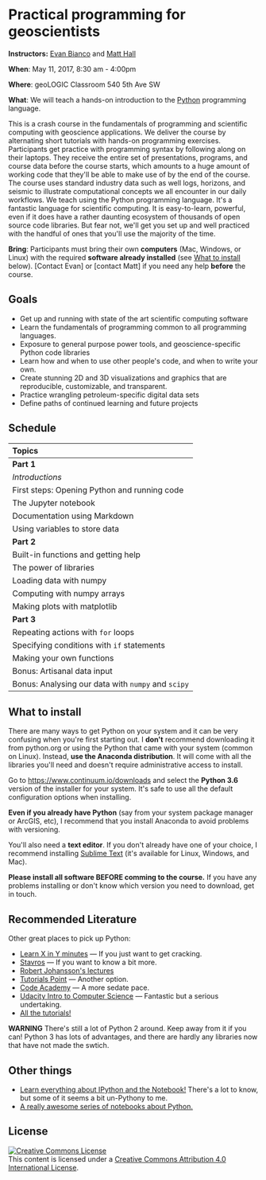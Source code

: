 # Practical programming for geoscientists

**Instructors:** [Evan Bianco](https://twitter.com/EvanBianco) and [Matt Hall](https://twitter.com/kwinkunks)

**When**:
May 11, 2017, 8:30 am - 4:00pm

**Where**:
geoLOGIC Classroom
540 5th Ave SW

**What**:
We will teach a hands-on introduction to the [Python](https://www.python.org/)
programming language.

This is a crash course in the fundamentals of programming and scientific computing with geoscience applications. We deliver the course by alternating short tutorials with hands-on programming exercises. Participants get practice with programming syntax by following along on their laptops. They receive the entire set of presentations, programs, and course data before the course starts, which amounts to a huge amount of working code that they'll be able to make use of by the end of the course. The course uses standard industry data such as well logs, horizons, and seismic to illustrate computational concepts we all encounter in our daily workflows. We teach using the Python programming language. It's a fantastic language for scientific computing. It is easy-to-learn, powerful, even if it does have a rather daunting ecosystem of thousands of open source code libraries. But fear not, we'll get you set up and well practiced with the handful of ones that you'll use the majority of the time.

**Bring**:
Participants must bring their own **computers** (Mac, Windows, or Linux) with the
required **software already installed** (see [What to install](what-to-install)
below).
[Contact Evan] or [contact Matt] if you need any help **before**
the course.


## Goals

- Get up and running with state of the art scientific computing software
- Learn the fundamentals of programming common to all programming languages.
- Exposure to general purpose power tools, and geoscience-specific Python code libraries
- Learn how and when to use other people's code, and when to write your own.
- Create stunning 2D and 3D visualizations and graphics that are reproducible, customizable, and transparent.
- Practice wrangling petroleum-specific digital data sets
- Define paths of continued learning and future projects


## Schedule

| **Topics** |
|:-----------|
| **Part 1** |
| *Introductions* |
| First steps: Opening Python and running code |
| The Jupyter notebook |
| Documentation using Markdown |
| Using variables to store data |
| **Part 2** |
| Built-in functions and getting help |
| The power of libraries |
| Loading data with numpy |
| Computing with numpy arrays |
| Making plots with matplotlib |
| **Part 3** |
| Repeating actions with `for` loops |
| Specifying conditions with `if` statements |
| Making your own functions |
| Bonus: Artisanal data input |
| Bonus: Analysing our data with `numpy` and `scipy` |

## What to install

There are many ways to get Python on your system and it can be very confusing
when you're first starting out.
I **don't** recommend downloading it from python.org or using the Python that
came with your system (common on Linux).
Instead, **use the Anaconda distribution**.
It will come with all the libraries you'll need and doesn't require
administrative access to install.

Go to https://www.continuum.io/downloads and select the **Python 3.6** version
of the installer for your system.
It's safe to use all the default configuration options when installing.

**Even if you already have Python** (say from your system package manager or
ArcGIS, etc), I recommend that you install Anaconda to avoid problems with
versioning.

You'll also need a **text editor**. If you don't already have one of your
choice, I recommend installing [Sublime Text](https://www.sublimetext.com/)
(it's available for Linux, Windows, and Mac).

**Please install all software BEFORE comming to the course.** If you have any
problems installing or don't know which version you need to download, get in touch.



## Recommended Literature


Other great places to pick up Python:

- [Learn X in Y minutes](https://learnxinyminutes.com/docs/python3/) — If you just want to get cracking.
- [Stavros](https://www.stavros.io/tutorials/python/) — If you want to know a bit more.
- [Robert Johansson's lectures](Lecture-1-Introduction-to-Python-Programming.ipynb)
- [Tutorials Point](http://www.tutorialspoint.com/python/python_quick_guide.htm) — Another option.
- [Code Academy](https://www.codecademy.com/learn/python) — A more sedate pace.
- [Udacity Intro to Computer Science](https://www.udacity.com/course/intro-to-computer-science--cs101) — Fantastic but a serious undertaking.
- [All the tutorials!](https://wiki.python.org/moin/BeginnersGuide/Programmers)

**WARNING** There's still a lot of Python 2 around. Keep away from it if you can! Python 3 has lots of advantages, and there are hardly any libraries now that have not made the swtich.

## Other things

* [Learn everything about IPython and the Notebook!](https://nbviewer.jupyter.org/github/ipython/ipython/blob/master/examples/IPython%20Kernel/Index.ipynb) There's a lot to know, but some of it seems a bit un-Pythony to me.
* [A really awesome series of notebooks about Python.](http://nbviewer.jupyter.org/github/jrjohansson/scientific-python-lectures/tree/master/)


## License

<a rel="license" href="http://creativecommons.org/licenses/by/4.0/"><img alt="Creative Commons License" style="border-width:0" src="https://i.creativecommons.org/l/by/4.0/88x31.png" /></a><br />This content is licensed under a
<a rel="license" href="http://creativecommons.org/licenses/by/4.0/">Creative Commons Attribution 4.0 International License</a>.